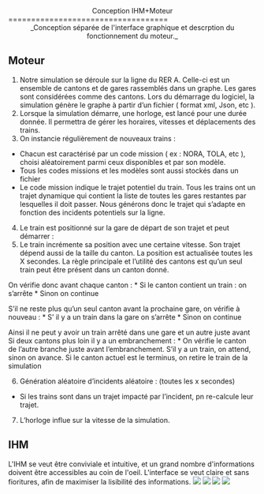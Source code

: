 <center>Conception IHM+Moteur</center>
===================================
<center>_Conception séparée de l'interface graphique et descrption du fonctionnement du moteur._</center>


## Moteur
1.  Notre simulation se déroule sur la ligne du RER A. Celle-ci est un ensemble de cantons et de gares rassemblés dans un graphe. Les gares sont considérées comme des cantons. Lors du démarrage du logiciel, la simulation génère le graphe à partir d’un fichier ( format xml, Json, etc ).
2.  Lorsque la simulation démarre, une horloge, est lancé pour une durée donnée. Il permettra de gérer les horaires, vitesses et déplacements des trains.
3. On instancie régulièrement de nouveaux trains  :
  * Chacun est caractérisé par un code mission ( ex : NORA, TOLA, etc ), choisi aléatoirement parmi ceux disponibles et par son modèle.
  * Tous les codes missions et les modèles sont aussi stockés dans un fichier
  * Le code mission indique le trajet potentiel du train. Tous les trains ont un trajet dynamique qui contient la liste de toutes les gares restantes par lesquelles il doit passer. Nous générons donc le trajet qui s’adapte en fonction des incidents potentiels sur la ligne.
4.  Le train est positionné sur la gare de départ de son trajet et peut démarrer :
5.  Le  train incrémente sa position avec une certaine vitesse. Son trajet dépend aussi de la taille du canton. La position est actualisée toutes les X secondes.
  La règle principale et l’utilité des cantons est qu’un seul train peut être présent dans un canton donné.

  On vérifie donc avant chaque canton :
    *   Si le canton contient un train : on s’arrête
    *   Sinon on continue

  S’il ne reste plus qu’un seul canton avant la prochaine gare, on vérifie à nouveau :
    *   S’ il y a un train dans la gare on s’arrête
    *   Sinon on continue

  Ainsi il ne peut y avoir un train arrêté dans une gare et un autre juste avant
    Si deux cantons plus loin il y a un embranchement :
    *   On vérifie le canton de l’autre branche juste avant l’embranchement. S’il y a un train, on attend, sinon on avance.
    Si le canton actuel est le terminus, on retire le train de la simulation

6.  Génération aléatoire d’incidents aléatoire : (toutes les x secondes)
  *  Si les trains sont dans un trajet impacté par l’incident, pn re-calcule leur trajet.
7.  L’horloge influe sur la vitesse de la simulation.
## IHM
L'IHM se veut être conviviale et intuitive, et un grand nombre d'informations doivent être accessibles au coin de l'oeil. L'interface se veut claire et sans fioritures, afin de maximiser la lisibilité des informations.
<img src="http://uinelj.eu/misc/Logirail/mockup2MAC.jpg" />
<img src="http://uinelj.eu/misc/Logirail/mockupMAC.jpg" />
<img src="http://uinelj.eu/misc/Logirail/mockup2.jpg" />
<img src="http://uinelj.eu/misc/Logirail/mockup.jpg" />
